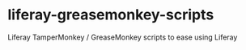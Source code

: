 liferay-greasemonkey-scripts
============================

Liferay TamperMonkey / GreaseMonkey scripts to ease using Liferay